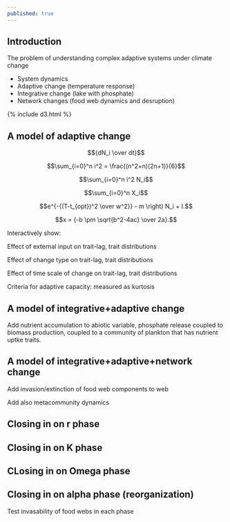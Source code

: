 ```yaml
---
published: true
---
```


## Introduction

The problem of understanding complex adaptive systems under climate change

* System dynamics
* Adaptive change (temperature response)
* Integrative change (lake with phosphate)
* Network changes (food web dynamics and desruption)

{% include d3.html %}

## A model of adaptive change


$${dN_i \over dt}$$


$$\sum_{i=0}^n i^2 = \frac{(n^2+n)(2n+1)}{6}$$


$$\sum_{i=0}^n i^2 N_i$$


$$\sum_{i=0}^n X_i$$


$$e^{-{(T-t_{opt})^2 \over w^2}} - m \right) N_i + I.$$


$$x = {-b \pm \sqrt{b^2-4ac} \over 2a}.$$


Interactively show:

Effect of external input on trait-lag, trait distributions

Effect of change type on trait-lag, trait distributions

Effect of time scale of change on trait-lag, trait distributions

Criteria for adaptive capacity: measured as kurtosis


## A model of integrative+adaptive change

Add nutrient accumulation to abiotic variable, phosphate release coupled to biomass production, coupled to a community of plankton that has nutrient uptke traits.

## A model of integrative+adaptive+network change

Add invasion/extinction of food web components to web

Add also metacommunity dynamics

## Closing in on r phase

## Closing in on K phase

## CLosing in on Omega phase

## Closing in on alpha phase (reorganization)

Test invasability of food webs in each phase

